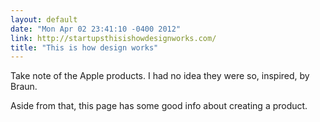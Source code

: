 ```yaml
---
layout: default
date: "Mon Apr 02 23:41:10 -0400 2012"
link: http://startupsthisishowdesignworks.com/
title: "This is how design works"
---
```


Take note of the Apple products. I had no idea they were so, inspired, by
Braun.

Aside from that, this page has some good info about creating a product.
